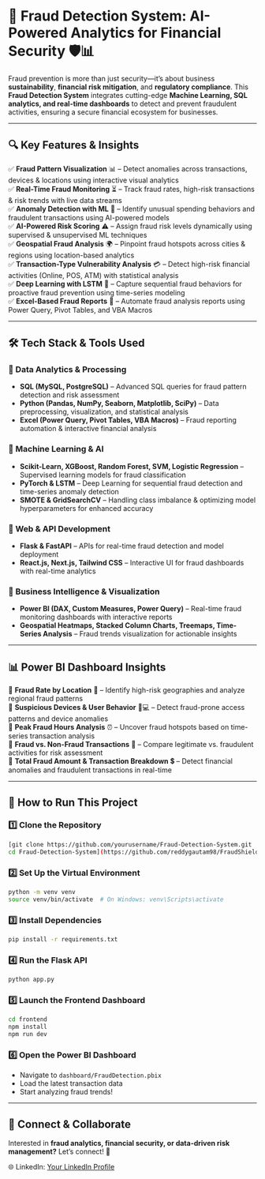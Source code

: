 # 🚀 Fraud Detection System: AI-Powered Analytics for Financial Security 🛡️📊

Fraud prevention is more than just security—it’s about business **sustainability**, **financial risk mitigation**, and **regulatory compliance**. This **Fraud Detection System** integrates cutting-edge **Machine Learning, SQL analytics, and real-time dashboards** to detect and prevent fraudulent activities, ensuring a secure financial ecosystem for businesses.

---

## 🔍 Key Features & Insights

✅ **Fraud Pattern Visualization** 📊 – Detect anomalies across transactions, devices & locations using interactive visual analytics  
✅ **Real-Time Fraud Monitoring** ⏳ – Track fraud rates, high-risk transactions & risk trends with live data streams  
✅ **Anomaly Detection with ML** 🔬 – Identify unusual spending behaviors and fraudulent transactions using AI-powered models  
✅ **AI-Powered Risk Scoring** ⚠️ – Assign fraud risk levels dynamically using supervised & unsupervised ML techniques  
✅ **Geospatial Fraud Analysis** 🌍 – Pinpoint fraud hotspots across cities & regions using location-based analytics  
✅ **Transaction-Type Vulnerability Analysis** 💳 – Detect high-risk financial activities (Online, POS, ATM) with statistical analysis  
✅ **Deep Learning with LSTM** 🤖 – Capture sequential fraud behaviors for proactive fraud prevention using time-series modeling  
✅ **Excel-Based Fraud Reports** 📑 – Automate fraud analysis reports using Power Query, Pivot Tables, and VBA Macros  

---

## 🛠️ Tech Stack & Tools Used

### **🔹 Data Analytics & Processing**
- **SQL (MySQL, PostgreSQL)** – Advanced SQL queries for fraud pattern detection and risk assessment  
- **Python (Pandas, NumPy, Seaborn, Matplotlib, SciPy)** – Data preprocessing, visualization, and statistical analysis  
- **Excel (Power Query, Pivot Tables, VBA Macros)** – Fraud reporting automation & interactive financial analysis  

### **🔹 Machine Learning & AI**
- **Scikit-Learn, XGBoost, Random Forest, SVM, Logistic Regression** – Supervised learning models for fraud classification  
- **PyTorch & LSTM** – Deep Learning for sequential fraud detection and time-series anomaly detection  
- **SMOTE & GridSearchCV** – Handling class imbalance & optimizing model hyperparameters for enhanced accuracy  

### **🔹 Web & API Development**
- **Flask & FastAPI** – APIs for real-time fraud detection and model deployment  
- **React.js, Next.js, Tailwind CSS** – Interactive UI for fraud dashboards with real-time analytics  

### **🔹 Business Intelligence & Visualization**
- **Power BI (DAX, Custom Measures, Power Query)** – Real-time fraud monitoring dashboards with interactive reports  
- **Geospatial Heatmaps, Stacked Column Charts, Treemaps, Time-Series Analysis** – Fraud trends visualization for actionable insights  

---

## 📊 Power BI Dashboard Insights

🔹 **Fraud Rate by Location** 📍 – Identify high-risk geographies and analyze regional fraud patterns  
🔹 **Suspicious Devices & User Behavior** 📱💻 – Detect fraud-prone access patterns and device anomalies  
🔹 **Peak Fraud Hours Analysis** ⏰ – Uncover fraud hotspots based on time-series transaction analysis  
🔹 **Fraud vs. Non-Fraud Transactions** 🔄 – Compare legitimate vs. fraudulent activities for risk assessment  
🔹 **Total Fraud Amount & Transaction Breakdown** 💲 – Detect financial anomalies and fraudulent transactions in real-time  

---

## 🚀 How to Run This Project

### **1️⃣ Clone the Repository**
```sh
[git clone https://github.com/yourusername/Fraud-Detection-System.git
cd Fraud-Detection-System](https://github.com/reddygautam98/FraudShield-AI-Powered-Fraud-Detection-System/tree/main)
```

### **2️⃣ Set Up the Virtual Environment**
```sh
python -m venv venv
source venv/bin/activate  # On Windows: venv\Scripts\activate
```

### **3️⃣ Install Dependencies**
```sh
pip install -r requirements.txt
```

### **4️⃣ Run the Flask API**
```sh
python app.py
```

### **5️⃣ Launch the Frontend Dashboard**
```sh
cd frontend
npm install
npm run dev
```

### **6️⃣ Open the Power BI Dashboard**
- Navigate to `dashboard/FraudDetection.pbix`
- Load the latest transaction data
- Start analyzing fraud trends!

---

## 🔗 Connect & Collaborate
Interested in **fraud analytics, financial security, or data-driven risk management?** Let’s connect! 🚀  

🌐 LinkedIn: [Your LinkedIn Profile](https://linkedin.com/in/yourprofile)  

